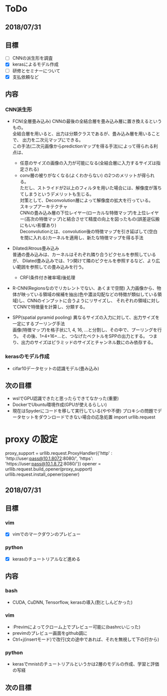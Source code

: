 # ToDo
<!-- templates -->
<!-- ## 日付     -->
<!-- ## 目標     -->
<!-- ## 内容     -->
<!-- ## 次の目標 -->

## 2018/07/31
## 目標
- [ ] CNNの派生形を調査
- [x] kerasによるモデル作成
- [ ] 研修とセミナーについて
- [x] 支払依頼など
## 内容
### CNN派生形
- FCN(全層畳み込み)
    CNNの最後の全結合層を畳み込み層に置き換えるというもの。  
    全結合層を用いると、出力は分類クラスであるが、畳み込み層を用いることで、
    出力を二次元マップにできる。  
    この手法(二次元画像からpredictionマップを得る手法)によって得られる利点は、
    - 任意のサイズの画像の入力が可能になる(全結合層に入力するサイズは指定される)
    - conv層の被りがなくなる(よくわからない)
    の2つのメリットが得られる。  
    ただし、ストライドが2以上のフィルタを用いた場合には、解像度が落ちてしまうというデメリットも生じる。  
    対策として、Deconvolution層によって解像度の拡大を行っている。  
    スキップアーキテクチャ  
    CNNの畳み込み層の下位レイヤー(ローカルな特徴マップ)を上位レイヤー(高次の特徴マップ)と結合させて精度の向上を図ったもの(誤差逆伝搬にもいい影響あり)  
    Deconvolutionとは、convolution後の特徴マップを引き延ばして(空白を間に入れる)カーネルを適用し、新たな特徴マップを得る手法  

- Dilated/Atrous畳み込み  
    普通の畳み込みは、カーネルはそれぞれ隣り合うピクセルを参照しているが、
    Dilated畳み込みでは、1つ開けて隣のピクセルを参照するなど、より広い範囲を参照しての畳み込みを行う。  
    - CRF(条件付き確率場)後処理
- R-CNN(Regionsなのでリカレントでない、あくまで空間)
    入力画像から、物体が映っている領域の候補を抽出(色や濃淡勾配などの特徴が類似している領域)し、CNNのインプットに合うようにリサイズし、
    それぞれの領域に対してCNNで特徴量を計算し、分類する。  
- SPP(spatial pyramid pooling)
    異なるサイズの入力に対して、出力サイズを一定にするプーリング手法  
    画像(特徴マップ)を格子状に1, 4, 16, ...と分割し、その中で、プーリングを行う。
    その後、1+4+16+...と、つなげたベクトルをSPPの出力とする。
    つまり、出力のサイズはピラミッドのサイズとチャンネル数にのみ依存する。

### kerasのモデル作成
- cifar10データセットの認識モデル(畳み込み)
## 次の目標
- wslでGPU認識できたと思ったらできてなかった(重要)
- DockerでUbuntu環境作成(GPUが使えるらしい)
- 現在はSpyderにコードを移して実行している(やや不便)
プロキシの問題でデータセットをダウンロードできない場合の応急処置
import urllib.request
# proxy の設定
proxy_support = urllib.request.ProxyHandler({'http' : 'http://user:pass@10.1.8072:8080/',
                                             'https': 'https://user:pass@10.1.8.72:8080/'})
opener = urllib.request.build_opener(proxy_support)
urllib.request.install_opener(opener)

## 2018/07/31
## 目標
### vim
- [x] vimでのマークダウンのプレビュー
### python
- [x] kerasのチュートリアルなど進める
## 内容
### bash
- CUDA, CuDNN, Tensorflow, kerasの導入(割としんどかった)
### vim
- :Previmによってクローム上でプレビュー可能に(bashrcいじった)
- previmのプレビュー画面をgithub調に
- Ctrl+j(insertモード)で改行(文の途中であれば、それを無視して下の行から)
### python
- kerasでmnistのチュートリアルというかは2層のモデルの作成、学習と評価の写経

## 次の目標

